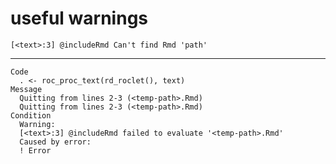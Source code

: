 # useful warnings

    [<text>:3] @includeRmd Can't find Rmd 'path'

---

    Code
      . <- roc_proc_text(rd_roclet(), text)
    Message
      Quitting from lines 2-3 (<temp-path>.Rmd) 
      Quitting from lines 2-3 (<temp-path>.Rmd) 
    Condition
      Warning:
      [<text>:3] @includeRmd failed to evaluate '<temp-path>.Rmd'
      Caused by error:
      ! Error

